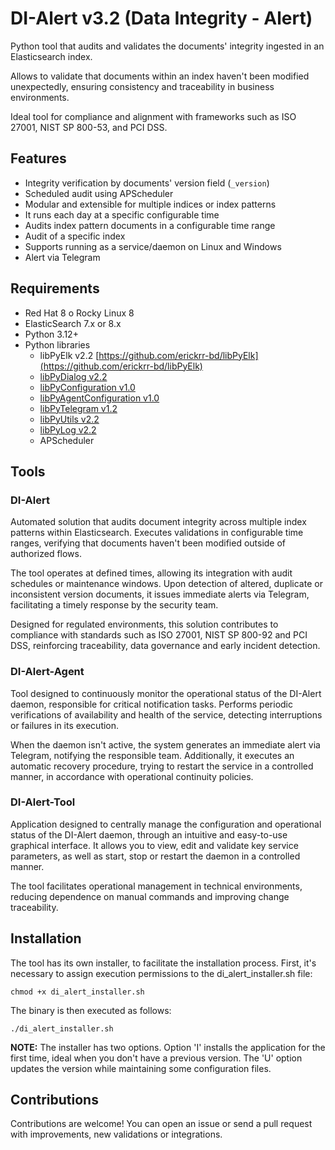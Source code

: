 # DI-Alert v3.2 (Data Integrity - Alert)

Python tool that audits and validates the documents' integrity ingested in an Elasticsearch index.

Allows to validate that documents within an index haven't been modified unexpectedly, ensuring consistency and traceability in business environments.

Ideal tool for compliance and alignment with frameworks such as ISO 27001, NIST SP 800-53, and PCI DSS.

## Features
- Integrity verification by documents' version field (`_version`)
- Scheduled audit using APScheduler
- Modular and extensible for multiple indices or index patterns
- It runs each day at a specific configurable time
- Audits index pattern documents in a configurable time range
- Audit of a specific index
- Supports running as a service/daemon on Linux and Windows
- Alert via Telegram

## Requirements
- Red Hat 8 o Rocky Linux 8
- ElasticSearch 7.x or 8.x
- Python 3.12+
- Python libraries
  - libPyElk v2.2 [https://github.com/erickrr-bd/libPyElk](https://github.com/erickrr-bd/libPyElk)
  - [libPyDialog v2.2](https://github.com/erickrr-bd/libPyDialog)
  - [libPyConfiguration v1.0](https://github.com/erickrr-bd/libPyConfiguration)
  - [libPyAgentConfiguration v1.0](https://github.com/erickrr-bd/libPyAgentConfiguration)
  - [libPyTelegram v1.2](https://github.com/erickrr-bd/libPyTelegram)
  - [libPyUtils v2.2](https://github.com/erickrr-bd/libPyUtils)
  - [libPyLog v2.2](https://github.com/erickrr-bd/libPyLog)
  - APScheduler

## Tools

### DI-Alert

Automated solution that audits document integrity across multiple index patterns within Elasticsearch. Executes validations in configurable time ranges, verifying that documents haven't been modified outside of authorized flows.

The tool operates at defined times, allowing its integration with audit schedules or maintenance windows. Upon detection of altered, duplicate or inconsistent version documents, it issues immediate alerts via Telegram, facilitating a timely response by the security team.

Designed for regulated environments, this solution contributes to compliance with standards such as ISO 27001, NIST SP 800-92 and PCI DSS, reinforcing traceability, data governance and early incident detection.

### DI-Alert-Agent

Tool designed to continuously monitor the operational status of the DI-Alert daemon, responsible for critical notification tasks. Performs periodic verifications of availability and health of the service, detecting interruptions or failures in its execution.

When the daemon isn't active, the system generates an immediate alert via Telegram, notifying the responsible team. Additionally, it executes an automatic recovery procedure, trying to restart the service in a controlled manner, in accordance with operational continuity policies.

### DI-Alert-Tool

Application designed to centrally manage the configuration and operational status of the DI-Alert daemon, through an intuitive and easy-to-use graphical interface. It allows you to view, edit and validate key service parameters, as well as start, stop or restart the daemon in a controlled manner.

The tool facilitates operational management in technical environments, reducing dependence on manual commands and improving change traceability. 
 
## Installation 

The tool has its own installer, to facilitate the installation process. First, it's necessary to assign execution permissions to the di_alert_installer.sh file:

`chmod +x di_alert_installer.sh`

The binary is then executed as follows:

`./di_alert_installer.sh`

**NOTE:** The installer has two options. Option 'I' installs the application for the first time, ideal when you don't have a previous version. The 'U' option updates the version while maintaining some configuration files.

## Contributions

Contributions are welcome! You can open an issue or send a pull request with improvements, new validations or integrations.
